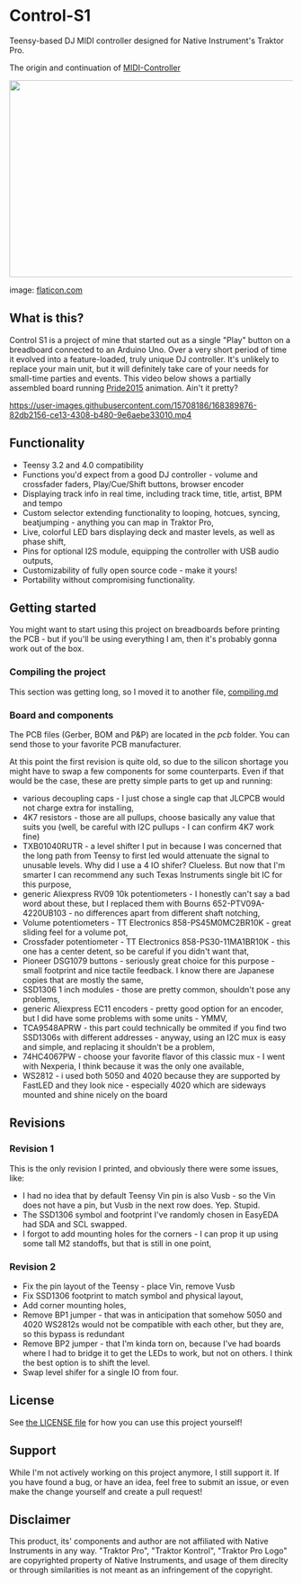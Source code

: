 # Control-S1
Teensy-based DJ MIDI controller designed for Native Instrument's Traktor Pro.

The origin and continuation of [MIDI-Controller](https://github.com/Soberat/MIDI-Controller)

<img src="https://user-images.githubusercontent.com/15708186/168398971-150e122e-6587-4173-9c82-a0b6114ae510.png" width="700" height="350">

image: [flaticon.com](flaticon.com)
## What is this?
Control S1 is a project of mine that started out as a single "Play" button on a breadboard connected to an Arduino Uno. Over a very short period of time it evolved into a feature-loaded, truly unique DJ controller. It's unlikely to replace your main unit, but it will definitely take care of your needs for small-time parties and events.
This video below shows a partially assembled board running [Pride2015](https://gist.github.com/kriegsman/964de772d64c502760e5) animation. Ain't it pretty? 

https://user-images.githubusercontent.com/15708186/168389876-82db2156-ce13-4308-b480-9e6aebe33010.mp4


## Functionality
- Teensy 3.2 and 4.0 compatibility
- Functions you'd expect from a good DJ controller - volume and crossfader faders, Play/Cue/Shift buttons, browser encoder
- Displaying track info in real time, including track time, title, artist, BPM and tempo
- Custom selector extending functionality to looping, hotcues, syncing, beatjumping - anything you can map in Traktor Pro,
- Live, colorful LED bars displaying deck and master levels, as well as phase shift,
- Pins for optional I2S module, equipping the controller with USB audio outputs,
- Customizability of fully open source code - make it yours!
- Portability without compromising functionality.

## Getting started
You might want to start using this project on breadboards before printing the PCB - but if you'll be using everything I am, then it's probably gonna work out of the box.

### Compiling the project
This section was getting long, so I moved it to another file, [compiling.md](https://github.com/Soberat/Control-S1/blob/master/compiling.md)

### Board and components
The PCB files (Gerber, BOM and P&P) are located in the _pcb_ folder. You can send those to your favorite PCB manufacturer.

At this point the first revision is quite old, so due to the silicon shortage you might have to swap a few components for some counterparts. Even if that would be the case, these are pretty simple parts to get up and running:
- various decoupling caps - I just chose a single cap that JLCPCB would not charge extra for installing,
- 4K7 resistors - those are all pullups, choose basically any value that suits you (well, be careful with I2C pullups - I can confirm 4K7 work fine)
- TXB01040RUTR - a level shifter I put in because I was concerned that the long path from Teensy to first led would attenuate the signal to unusable levels. Why did I use a 4 IO shifer? Clueless. But now that I'm smarter I can recommend any such Texas Instruments single bit IC for this purpose,
- generic Aliexpress RV09 10k potentiometers - I honestly can't say a bad word about these, but I replaced them with Bourns 652-PTV09A-4220UB103 - no differences apart from different shaft notching,
- Volume potentiometers - TT Electronics 858-PS45M0MC2BR10K - great sliding feel for a volume pot,
- Crossfader potentiometer - TT Electronics 858-PS30-11MA1BR10K - this one has a center detent, so be careful if you didn't want that,
- Pioneer DSG1079 buttons - seriously great choice for this purpose - small footprint and nice tactile feedback. I know there are Japanese copies that are mostly the same,
- SSD1306 1 inch modules - those are pretty common, shouldn't pose any problems,
- generic Aliexpress EC11 encoders - pretty good option for an encoder, but I did have some problems with some units - YMMV,
- TCA9548APRW - this part could technically be ommited if you find two SSD1306s with different addresses - anyway, using an I2C mux is easy and simple, and replacing it shouldn't be a problem,
- 74HC4067PW - choose your favorite flavor of this classic mux - I went with Nexperia, I think because it was the only one available,
- WS2812 - i used both 5050 and 4020 because they are supported by FastLED and they look nice - especially 4020 which are sideways mounted and shine nicely on the board

## Revisions
### Revision 1
This is the only revision I printed, and obviously there were some issues, like:
- I had no idea that by default Teensy Vin pin is also Vusb - so the Vin does not have a pin, but Vusb in the next row does. Yep. Stupid.
- The SSD1306 symbol and footprint I've randomly chosen in EasyEDA had SDA and SCL swapped.
- I forgot to add mounting holes for the corners - I can prop it up using some tall M2 standoffs, but that is still in one point,
### Revision 2
- Fix the pin layout of the Teensy - place Vin, remove Vusb
- Fix SSD1306 footprint to match symbol and physical layout,
- Add corner mounting holes,
- Remove BP1 jumper - that was in anticipation that somehow 5050 and 4020 WS2812s would not be compatible with each other, but they are, so this bypass is redundant
- Remove BP2 jumper - that I'm kinda torn on, because I've had boards where I had to bridge it to get the LEDs to work, but not on others. I think the best option is to shift the level.
- Swap level shifer for a single IO from four.

## License
See [the LICENSE file](https://github.com/Soberat/Control-S1/blob/master/LICENSE) for how you can use this project yourself!

## Support
While I'm not actively working on this project anymore, I still support it. If you have found a bug, or have an idea, feel free to submit an issue, or even make the change yourself and create a pull request!

## Disclaimer
This product, its' components and author are not affiliated with Native Instruments in any way. "Traktor Pro", "Traktor Kontrol", "Traktor Pro Logo" are copyrighted property of Native Instruments, and usage of them direclty or through similarities is not meant as an infringement of the copyright.
